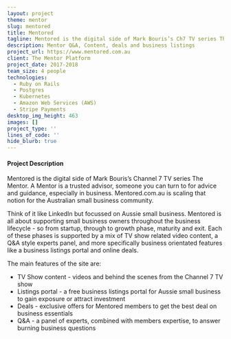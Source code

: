```yaml
---
layout: project
theme: mentor
slug: mentored
title: Mentored
tagline: Mentored is the digital side of Mark Bouris’s Ch7 TV series The Mentor.
description: Mentor Q&A, Content, deals and business listings
project_url: https://www.mentored.com.au
client: The Mentor Platform
project_date: 2017-2018
team_size: 4 people
technologies:
  - Ruby on Rails
  - Postgres
  - Kubernetes
  - Amazon Web Services (AWS)
  - Stripe Payments
desktop_img_height: 463
images: []
project_type: ''
lines_of_code: ''
hide_blurb: true
---
```


#### Project Description

Mentored is the digital side of Mark Bouris’s Channel 7 TV series The Mentor. A Mentor is a trusted advisor, someone you can turn to for advice and guidance, especially in business. Mentored.com.au is scaling that notion for the Australian small business community.

Think of it like LinkedIn but focussed on Aussie small business. Mentored is all about supporting small business owners throughout the business lifecycle - so from startup, through to growth phase, maturity and exit. Each of these phases is supported by a mix of TV show related video content, a Q&A style experts panel, and more specifically business orientated features like a business listings portal and online deals.

The main features of the site are:

- TV Show content - videos and behind the scenes from the Channel 7 TV show
- Listings portal - a free business listings portal for Aussie small business to gain exposure or attract investment
- Deals - exclusive offers for Mentored members to get the best deal on business essentials
- Q&A - a panel of experts, combined with members expertise, to answer burning business questions
